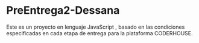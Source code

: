 # PreEntrega2-Dessana
Este es un proyecto en lenguaje JavaScript , basado en las condiciones especificadas en cada etapa de entrega para la plataforma CODERHOUSE.
